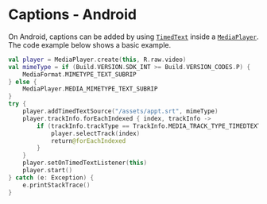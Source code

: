# Captions - Android

On Android, captions can be added by using [`TimedText`](https://developer.android.com/reference/android/media/TimedText) inside a [`MediaPlayer`](https://developer.android.com/reference/android/media/MediaPlayer). The code example below shows a basic example.

```kotlin
val player = MediaPlayer.create(this, R.raw.video)
val mimeType = if (Build.VERSION.SDK_INT >= Build.VERSION_CODES.P) {
    MediaFormat.MIMETYPE_TEXT_SUBRIP
} else {
    MediaPlayer.MEDIA_MIMETYPE_TEXT_SUBRIP
}
try {
    player.addTimedTextSource("/assets/appt.srt", mimeType)
    player.trackInfo.forEachIndexed { index, trackInfo ->
        if (trackInfo.trackType == TrackInfo.MEDIA_TRACK_TYPE_TIMEDTEXT) {
            player.selectTrack(index)
            return@forEachIndexed
        }
    }
    player.setOnTimedTextListener(this)
    player.start()
} catch (e: Exception) {
    e.printStackTrace()
}
```
